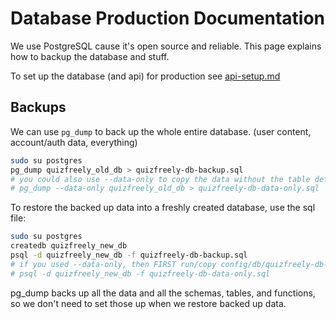 # Database Production Documentation

We use PostgreSQL cause it's open source and reliable. This page explains how to backup the database and stuff.

To set up the database (and api) for production see [api-setup.md](./api-setup.md)

## Backups

We can use `pg_dump` to back up the whole entire database. (user content, account/auth data, everything)
```sh
sudo su postgres
pg_dump quizfreely_old_db > quizfreely-db-backup.sql
# you could also use --data-only to copy the data without the table definitions, functions, permissions, etc
# pg_dump --data-only quizfreely_old_db > quizfreely-db-data-only.sql
```

To restore the backed up data into a freshly created database, use the sql file:
```sh
sudo su postgres
createdb quizfreely_new_db
psql -d quizfreely_new_db -f quizfreely-db-backup.sql
# if you used --data-only, then FIRST run/copy config/db/quizfreely-db-setup.sql, then run:
# psql -d quizfreely_new_db -f quizfreely-db-data-only.sql
```

pg_dump backs up all the data and all the schemas, tables, and functions, so we don't need to set those up when we restore backed up data.
